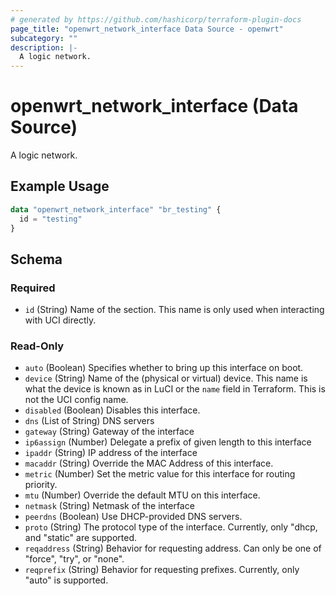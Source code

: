 ```yaml
---
# generated by https://github.com/hashicorp/terraform-plugin-docs
page_title: "openwrt_network_interface Data Source - openwrt"
subcategory: ""
description: |-
  A logic network.
---
```


# openwrt_network_interface (Data Source)

A logic network.

## Example Usage

```terraform
data "openwrt_network_interface" "br_testing" {
  id = "testing"
}
```

<!-- schema generated by tfplugindocs -->
## Schema

### Required

- `id` (String) Name of the section. This name is only used when interacting with UCI directly.

### Read-Only

- `auto` (Boolean) Specifies whether to bring up this interface on boot.
- `device` (String) Name of the (physical or virtual) device. This name is what the device is known as in LuCI or the `name` field in Terraform. This is not the UCI config name.
- `disabled` (Boolean) Disables this interface.
- `dns` (List of String) DNS servers
- `gateway` (String) Gateway of the interface
- `ip6assign` (Number) Delegate a prefix of given length to this interface
- `ipaddr` (String) IP address of the interface
- `macaddr` (String) Override the MAC Address of this interface.
- `metric` (Number) Set the metric value for this interface for routing priority.
- `mtu` (Number) Override the default MTU on this interface.
- `netmask` (String) Netmask of the interface
- `peerdns` (Boolean) Use DHCP-provided DNS servers.
- `proto` (String) The protocol type of the interface. Currently, only "dhcp, and "static" are supported.
- `reqaddress` (String) Behavior for requesting address. Can only be one of "force", "try", or "none".
- `reqprefix` (String) Behavior for requesting prefixes. Currently, only "auto" is supported.


